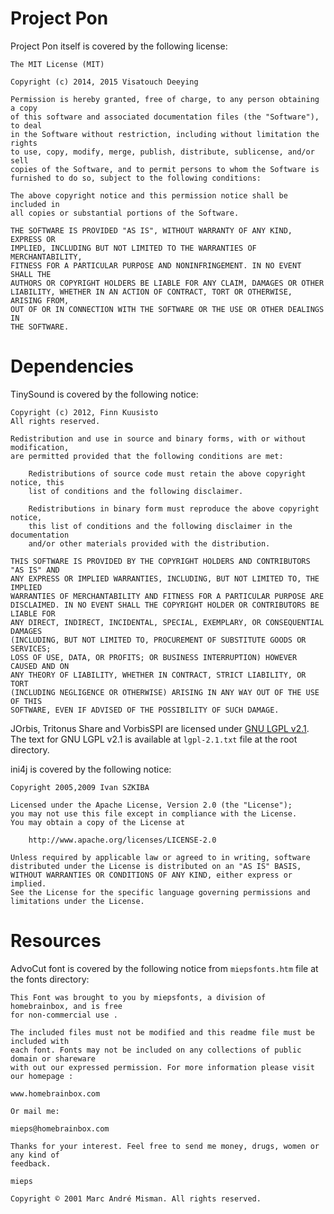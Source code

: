 Project Pon
===========

Project Pon itself is covered by the following license:

	The MIT License (MIT)
	
	Copyright (c) 2014, 2015 Visatouch Deeying
	
	Permission is hereby granted, free of charge, to any person obtaining a copy
	of this software and associated documentation files (the "Software"), to deal
	in the Software without restriction, including without limitation the rights
	to use, copy, modify, merge, publish, distribute, sublicense, and/or sell
	copies of the Software, and to permit persons to whom the Software is
	furnished to do so, subject to the following conditions:
	
	The above copyright notice and this permission notice shall be included in
	all copies or substantial portions of the Software.
	
	THE SOFTWARE IS PROVIDED "AS IS", WITHOUT WARRANTY OF ANY KIND, EXPRESS OR
	IMPLIED, INCLUDING BUT NOT LIMITED TO THE WARRANTIES OF MERCHANTABILITY,
	FITNESS FOR A PARTICULAR PURPOSE AND NONINFRINGEMENT. IN NO EVENT SHALL THE
	AUTHORS OR COPYRIGHT HOLDERS BE LIABLE FOR ANY CLAIM, DAMAGES OR OTHER
	LIABILITY, WHETHER IN AN ACTION OF CONTRACT, TORT OR OTHERWISE, ARISING FROM,
	OUT OF OR IN CONNECTION WITH THE SOFTWARE OR THE USE OR OTHER DEALINGS IN
	THE SOFTWARE.

Dependencies
============

TinySound is covered by the following notice:

	Copyright (c) 2012, Finn Kuusisto
	All rights reserved.
	
	Redistribution and use in source and binary forms, with or without modification,
	are permitted provided that the following conditions are met:
	
		Redistributions of source code must retain the above copyright notice, this
		list of conditions and the following disclaimer.
		
		Redistributions in binary form must reproduce the above copyright notice,
		this list of conditions and the following disclaimer in the documentation
		and/or other materials provided with the distribution.
	
	THIS SOFTWARE IS PROVIDED BY THE COPYRIGHT HOLDERS AND CONTRIBUTORS "AS IS" AND
	ANY EXPRESS OR IMPLIED WARRANTIES, INCLUDING, BUT NOT LIMITED TO, THE IMPLIED
	WARRANTIES OF MERCHANTABILITY AND FITNESS FOR A PARTICULAR PURPOSE ARE
	DISCLAIMED. IN NO EVENT SHALL THE COPYRIGHT HOLDER OR CONTRIBUTORS BE LIABLE FOR
	ANY DIRECT, INDIRECT, INCIDENTAL, SPECIAL, EXEMPLARY, OR CONSEQUENTIAL DAMAGES
	(INCLUDING, BUT NOT LIMITED TO, PROCUREMENT OF SUBSTITUTE GOODS OR SERVICES;
	LOSS OF USE, DATA, OR PROFITS; OR BUSINESS INTERRUPTION) HOWEVER CAUSED AND ON
	ANY THEORY OF LIABILITY, WHETHER IN CONTRACT, STRICT LIABILITY, OR TORT
	(INCLUDING NEGLIGENCE OR OTHERWISE) ARISING IN ANY WAY OUT OF THE USE OF THIS
	SOFTWARE, EVEN IF ADVISED OF THE POSSIBILITY OF SUCH DAMAGE.
	
JOrbis, Tritonus Share and VorbisSPI are licensed under [GNU LGPL v2.1](https://www.gnu.org/licenses/lgpl-2.1.txt).
The text for GNU LGPL v2.1 is available at `lgpl-2.1.txt` file at the root directory.

ini4j is covered by the following notice:

	Copyright 2005,2009 Ivan SZKIBA
	    
	Licensed under the Apache License, Version 2.0 (the "License");
	you may not use this file except in compliance with the License.
	You may obtain a copy of the License at
	
		http://www.apache.org/licenses/LICENSE-2.0
	
	Unless required by applicable law or agreed to in writing, software
	distributed under the License is distributed on an "AS IS" BASIS,
	WITHOUT WARRANTIES OR CONDITIONS OF ANY KIND, either express or implied.
	See the License for the specific language governing permissions and
	limitations under the License.

Resources
=========

AdvoCut font is covered by the following notice from `miepsfonts.htm` file at the fonts directory:

	This Font was brought to you by miepsfonts, a division of homebrainbox, and is free
	for non-commercial use .
	
	The included files must not be modified and this readme file must be included with
	each font. Fonts may not be included on any collections of public domain or shareware
	with out our expressed permission. For more information please visit our homepage :
	
	www.homebrainbox.com
	
	Or mail me:
	
	mieps@homebrainbox.com
	
	Thanks for your interest. Feel free to send me money, drugs, women or any kind of
	feedback.
	
	mieps
	
	Copyright © 2001 Marc André Misman. All rights reserved.

